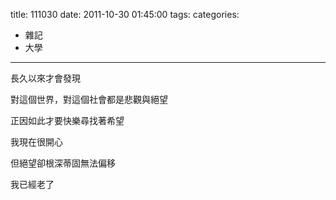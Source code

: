title: 111030
date: 2011-10-30 01:45:00
tags:
categories:
- 雜記
- 大學
---

長久以來才會發現

<!-- more -->

對這個世界，對這個社會都是悲觀與絕望

正因如此才要快樂尋找著希望

我現在很開心

但絕望卻根深蒂固無法偏移

我已經老了